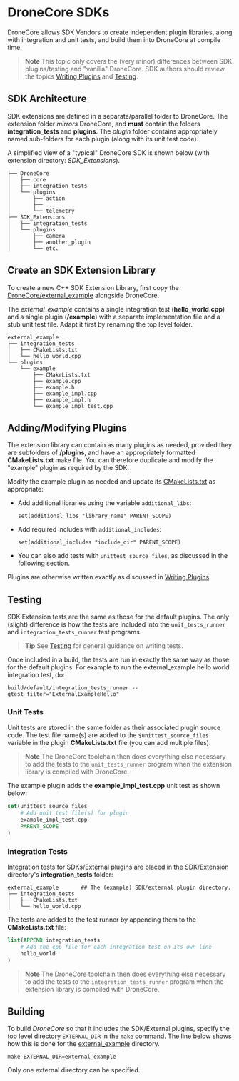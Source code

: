 # DroneCore SDKs

DroneCore allows SDK Vendors to create independent plugin libraries, along with integration and unit tests, and 
build them into DroneCore at compile time. <!-- It also provides other functionality that is useful for SDK developers,
including the ability to lock down custom versions of DroneCore to authorised developers. -->

> **Note** This topic only covers the (very minor) differences between SDK plugins/testing and "vanilla" DroneCore.
> SDK authors should review the topics [Writing Plugins](../contributing/plugins.md) and 
> [Testing](../contributing/test.md).


## SDK Architecture

SDK extensions are defined in a separate/parallel folder to DroneCore. 
The extension folder *mirrors* DroneCore, and **must** contain the folders **integration_tests** and **plugins**.
The *plugin* folder contains appropriately named sub-folders for each plugin (along with its unit test code).

A simplified view of a "typical" DroneCore SDK is shown below (with extension directory: *SDK_Extensions*). 

```
├── DroneCore
│   ├── core
│   ├── integration_tests
│   └── plugins
│       ├── action
│       ├── ...
│       └── telemetry
├── SDK_Extensions
│   ├── integration_tests
│   └── plugins
│       ├── camera
│       ├── another_plugin
│       └── etc.
```


## Create an SDK Extension Library

To create a new C++ SDK Extension Library, first copy the [DroneCore/external_example](https://github.com/dronecore/DroneCore/tree/master/external_example) 
alongside DroneCore. 

The *external_example* contains a single integration test (**hello_world.cpp**) and a single plugin (**/example**) 
with a separate implementation file and a stub unit test file. Adapt it first by renaming the top level folder.
```
external_example
├── integration_tests
│   ├── CMakeLists.txt
│   └── hello_world.cpp
└── plugins
    └── example
        ├── CMakeLists.txt
        ├── example.cpp
        ├── example.h
        ├── example_impl.cpp
        ├── example_impl.h
        └── example_impl_test.cpp
```

## Adding/Modifying Plugins

The extension library can contain as many plugins as needed, provided they are subfolders of **/plugins**, 
and have an appropriately formatted **CMakeLists.txt** make file. You can therefore duplicate and modify 
the "example" plugin as required by the SDK.

Modify the example plugin as needed and update its [CMakeLists.txt](https://github.com/dronecore/DroneCore/blob/master/external_example/plugins/example/CMakeLists.txt) as appropriate:
* Add additional libraries using the variable `additional_libs`:
  ```
  set(additional_libs "library_name" PARENT_SCOPE)
  ```
* Add required includes with `additional_includes`:
  ```
  set(additional_includes "include_dir" PARENT_SCOPE)
  ```
* You can also add tests with `unittest_source_files`, as discussed in the following section.
 
Plugins are otherwise written exactly as discussed in [Writing Plugins](../contributing/plugins.md). 


## Testing

SDK Extension tests are the same as those for the default plugins. 
The only (slight) difference is how the tests are included into the `unit_tests_runner` and
`integration_tests_runner` test programs.

> **Tip** See [Testing](../contributing/test.md) for general guidance on writing tests.

Once included in a build, the tests are run in exactly the same way as those for the default plugins.
For example to run the external_example hello world integration test, do:
```
build/default/integration_tests_runner --gtest_filter="ExternalExampleHello"
```
 
### Unit Tests

Unit tests are stored in the same folder as their associated plugin source code. 
The test file name(s) are added to the `$unittest_source_files` variable in the 
plugin **CMakeLists.txt** file (you can add multiple files).

> **Note** The DroneCore toolchain then does everything else necessary to
> add the tests to the `unit_tests_runner` program when the extension library
> is compiled with DroneCore.

The example plugin adds the **example_impl_test.cpp** unit test as shown below:

```cmake
set(unittest_source_files
    # Add unit test file(s) for plugin
    example_impl_test.cpp
    PARENT_SCOPE
)
```

### Integration Tests

Integration tests for SDKs/External plugins are placed in the SDK/Extension directory's **integration_tests** folder:

```
external_example       ## The (example) SDK/external plugin directory.
├── integration_tests
│   ├── CMakeLists.txt
│   └── hello_world.cpp
```

The tests are added to the test runner by appending them to the **CMakeLists.txt** file:

```cmake
list(APPEND integration_tests
    # Add the cpp file for each integration test on its own line
    hello_world
)
```

> **Note** The DroneCore toolchain then does everything else necessary to
> add the tests to the `integration_tests_runner` program when the extension library
> is compiled with DroneCore.


## Building 

To build *DroneCore* so that it includes the SDK/External plugins, specify the top level directory `EXTERNAL_DIR` in the `make` command. 
The line below shows how this is done for the [external_example](https://github.com/dronecore/DroneCore/tree/master/external_example) directory.

```
make EXTERNAL_DIR=external_example
```

Only one external directory can be specified.

<!-- 
## Additional Functionality

### Locking/Unlocking the SDK

Functionality to deliver in: https://github.com/dronecore/DroneCore/pull/139
-->
